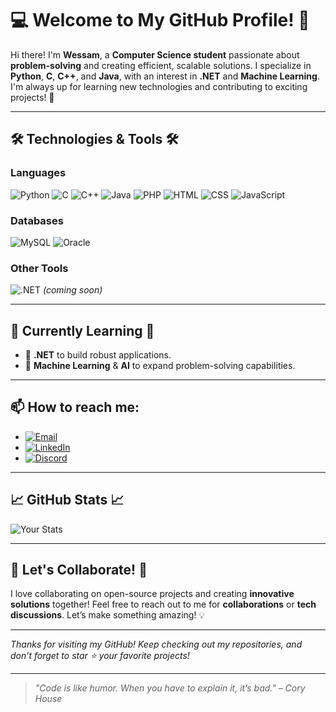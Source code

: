 # 💻 Welcome to My GitHub Profile! 👋

Hi there! I'm **Wessam**, a **Computer Science student** passionate about **problem-solving** and creating efficient, scalable solutions. I specialize in **Python**, **C**, **C++**, and **Java**, with an interest in **.NET** and **Machine Learning**. I'm always up for learning new technologies and contributing to exciting projects! 🚀

---

## 🛠 **Technologies & Tools** 🛠
### **Languages**  
![Python](https://img.shields.io/badge/Python-3776AB?style=flat&logo=python&logoColor=white)  ![C](https://img.shields.io/badge/C-A8B9CC?style=flat&logo=c&logoColor=white)  ![C++](https://img.shields.io/badge/C%2B%2B-00599C?style=flat&logo=c%2B%2B&logoColor=white)  ![Java](https://img.shields.io/badge/Java-007396?style=flat&logo=java&logoColor=white)  ![PHP](https://img.shields.io/badge/PHP-777BB4?style=flat&logo=php&logoColor=white) ![HTML](https://img.shields.io/badge/HTML-E34F26?style=flat&logo=html5&logoColor=white) ![CSS](https://img.shields.io/badge/CSS-1572B6?style=flat&logo=css3&logoColor=white) ![JavaScript](https://img.shields.io/badge/JavaScript-F7DF1E?style=flat&logo=javascript&logoColor=white)

### **Databases**  
![MySQL](https://img.shields.io/badge/MySQL-4479A1?style=flat&logo=mysql&logoColor=white)  ![Oracle](https://img.shields.io/badge/Oracle-F80000?style=flat&logo=oracle&logoColor=white)

### **Other Tools**  
![.NET](https://img.shields.io/badge/.NET-512BD4?style=flat&logo=.net&logoColor=white) *(coming soon)*

---

## 🌱 **Currently Learning** 🌱
- 🔄 **.NET** to build robust applications.
- 🤖 **Machine Learning** & **AI** to expand problem-solving capabilities.

---

## 📫 How to reach me:
- [![Email](https://img.shields.io/badge/Email-D14836?style=flat&logo=gmail&logoColor=white)](mailto:wessamshaheen03@gmail.com)  
- [![LinkedIn](https://img.shields.io/badge/LinkedIn-0A66C2?style=flat&logo=linkedin&logoColor=white)](<https://www.linkedin.com/in/wessam-mahmoud-b42a7a251>)  
- [![Discord](https://img.shields.io/badge/Discord-7289DA?style=flat&logo=discord&logoColor=white)](<https://discord.gg/FenU7YRw>)
---

## 📈 **GitHub Stats** 📈

![Your Stats](https://github-readme-stats.vercel.app/api?username=zmrodaaa&show_icons=true&hide_title=true&count_private=true&hide=prs&theme=radical)

---

## 🤝 **Let's Collaborate!** 🤝  
I love collaborating on open-source projects and creating **innovative solutions** together! Feel free to reach out to me for **collaborations** or **tech discussions**. Let’s make something amazing! 💡

---

*Thanks for visiting my GitHub! Keep checking out my repositories, and don’t forget to star ⭐ your favorite projects!*

---


> *"Code is like humor. When you have to explain it, it’s bad." – Cory House*  
